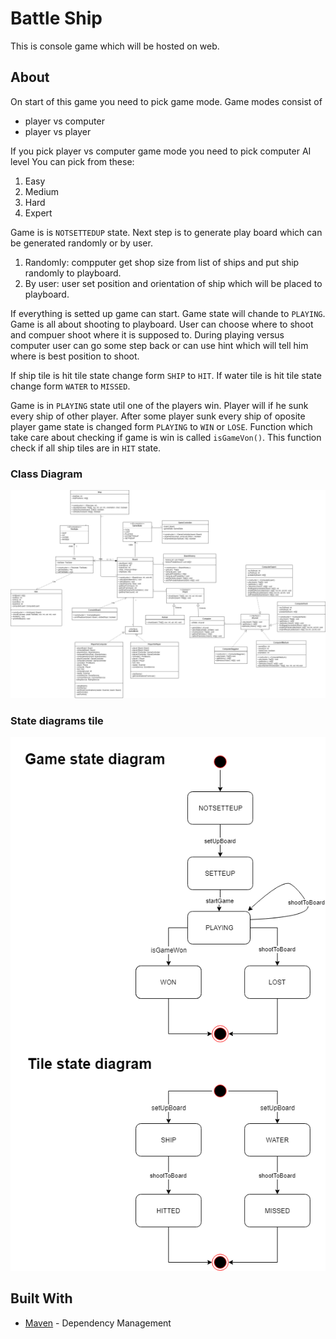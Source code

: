 # Battle Ship

This is console game which will be hosted on web.

## About 

On start of this game you need to pick game mode.
Game modes consist of   
 * player vs computer
 * player vs player

If you pick player vs computer game mode you need to pick computer AI level
You can pick from these:     
1. Easy
2. Medium
3. Hard
4. Expert

Game is is  `NOTSETTEDUP` state.
Next step is to generate play board which can be generated randomly or by user.

1. Randomly: compputer get shop size from list of ships and put ship 
            randomly to playboard.
2. By user: user set position and orientation of ship which will be placed to playboard.            

If everything is setted up game can start. Game state will chande to `PLAYING`.
Game is all about shooting to playboard. User can choose where to shoot and compuer
shoot where it is supposed to.
During playing versus computer user can go some step back or can use hint
which will tell him where is best position to shoot.

If ship tile is hit tile state change form `SHIP` to `HIT`.
If water tile is hit tile state change form `WATER` to `MISSED`. 

Game is in `PLAYING` state util one of the players win.
Player will if he sunk every ship of other player. 
After some player sunk every ship of oposite player game state is changed form `PLAYING`
 to `WIN` or `LOSE`. 
Function which take care about checking if game is win is called `isGameVon()`.
This function check if all ship tiles are in `HIT` state.

### Class Diagram

![alt text](https://raw.githubusercontent.com/kubekbreha/BattleShips/master/res/ClassDiagram.png)

### State diagrams tile

![alt text](https://raw.githubusercontent.com/kubekbreha/BattleShips/master/res/StateDiagram.png)

## Built With

* [Maven](https://maven.apache.org/) - Dependency Management
